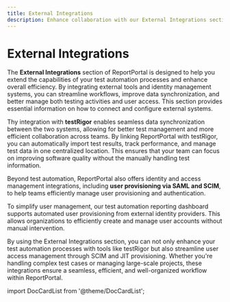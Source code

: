 ```yaml
---
title: External Integrations
description: Enhance collaboration with our External Integrations section. Integrate with tools for end to end testing reporting tools.
---
```


# External Integrations

The **External Integrations** section of ReportPortal is designed to help you extend the capabilities of your test automation processes and enhance overall efficiency. By integrating external tools and identity management systems, you can streamline workflows, improve data synchronization, and better manage both testing activities and user access. This section provides essential information on how to connect and configure external systems.

Thу integration with **testRigor** enables seamless data synchronization between the two systems, allowing for better test management and more efficient collaboration across teams. By linking ReportPortal with testRigor, you can automatically import test results, track performance, and manage test data in one centralized location. This ensures that your team can focus on improving software quality without the manually handling test information.

Beyond test automation, ReportPortal also offers identity and access management integrations, including **user provisioning via SAML and SCIM**, to help teams efficiently manage user provisioning and authentication.

To simplify user management, our test automation reporting dashboard supports automated user provisioning from external identity providers. This allows organizations to efficiently create and manage user accounts without manual intervention.

By using the External Integrations section, you can not only enhance your test automation processes with tools like testRigor but also streamline user access management through SCIM and JIT provisioning. Whether you're handling complex test cases or managing large-scale projects, these integrations ensure a seamless, efficient, and well-organized workflow within ReportPortal.

import DocCardList from '@theme/DocCardList';

<DocCardList />
